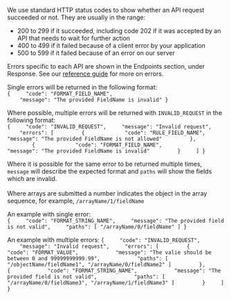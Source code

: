 We use standard HTTP status codes to show whether an API request succeeded or not. They are usually in the range:

- 200 to 299 if it succeeded, including code 202 if it was accepted by an API that needs to wait for further action
- 400 to 499 if it failed because of a client error by your application
- 500 to 599 if it failed because of an error on our server

Errors specific to each API are shown in the Endpoints section, under Response. See our [reference guide](https://developer.service.hmrc.gov.uk/api-documentation/docs/reference-guide#errors) for more on errors.

Single errors will be returned in the following format:<br>
  `{
      "code": "FORMAT_FIELD_NAME",
      "message": "The provided FieldName is invalid"
  }`

Where possible, multiple errors will be returned with `INVALID_REQUEST` in the following format:<br>
  `{
      "code": "INVALID_REQUEST",
      "message": "Invalid request",
      "errors": [
          {
              "code": "RULE_FIELD_NAME",
              "message": "The provided FieldName is not allowed"
          },
          {
              "code": "FORMAT_FIELD_NAME",
              "message": "The provided FieldName is invalid"
          }
      ]
  }`
  
Where it is possible for the same error to be returned multiple times, `message` will describe the expected format and `paths` will show the fields which are invalid.<br>
<br>
Where arrays are submitted a number indicates the object in the array sequence, for example, `/arrayName/1/fieldName`

An example with single error:  
   `{
      "code": "FORMAT_STRING_NAME",
      "message": "The provided field is not valid",
      "paths": [ "/arrayName/0/fieldName" ]
   }`

An example with multiple errors:
  `{
      "code": "INVALID_REQUEST",
      "message": "Invalid request",
      "errors": [
          {
             "code": "FORMAT_VALUE",
             "message": "The valie should be between 0 and 99999999999.99",
             "paths": [ "/objectName/fieldName1", "/arrayName/0/fieldName2" ]
          },
          {
             "code": "FORMAT_STRING_NAME",
             "message": "The provided field is not valid",
             "paths": [ "/arrayName/0/fieldName3", "/arrayName/1/fieldName3" ]
          }
      ]
   }`